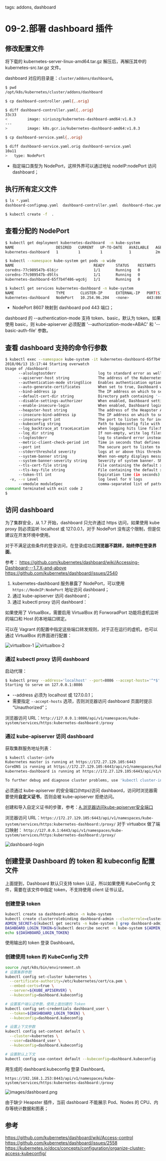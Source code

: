 <!-- toc -->

tags: addons, dashboard

# 09-2.部署 dashboard 插件

## 修改配置文件

将下载的 kubernetes-server-linux-amd64.tar.gz 解压后，再解压其中的 kubernetes-src.tar.gz 文件。

dashboard 对应的目录是：`cluster/addons/dashboard`。

``` bash
$ pwd
/opt/k8s/kubernetes/cluster/addons/dashboard

$ cp dashboard-controller.yaml{,.orig}

$ diff dashboard-controller.yaml{,.orig}
33c33
<         image: siriuszg/kubernetes-dashboard-amd64:v1.8.3
---
>         image: k8s.gcr.io/kubernetes-dashboard-amd64:v1.8.3

$ cp dashboard-service.yaml{,.orig}

$ diff dashboard-service.yaml.orig dashboard-service.yaml
10a11
>   type: NodePort
```
+ 指定端口类型为 NodePort，这样外界可以通过地址 nodeIP:nodePort 访问 dashboard；

## 执行所有定义文件

``` bash
$ ls *.yaml
dashboard-configmap.yaml  dashboard-controller.yaml  dashboard-rbac.yaml  dashboard-secret.yaml  dashboard-service.yaml

$ kubectl create -f  .
```

## 查看分配的 NodePort

``` bash
$ kubectl get deployment kubernetes-dashboard  -n kube-system
NAME                   DESIRED   CURRENT   UP-TO-DATE   AVAILABLE   AGE
kubernetes-dashboard   1         1         1            1           2m

$ kubectl --namespace kube-system get pods -o wide
NAME                                    READY     STATUS    RESTARTS   AGE       IP            NODE
coredns-77c989547b-6l6jr                1/1       Running   0          58m       172.30.39.3   kube-node3
coredns-77c989547b-d9lts                1/1       Running   0          58m       172.30.81.3   kube-node1
kubernetes-dashboard-65f7b4f486-wgc6j   1/1       Running   0          2m        172.30.81.5   kube-node1

$ kubectl get services kubernetes-dashboard -n kube-system
NAME                   TYPE       CLUSTER-IP      EXTERNAL-IP   PORT(S)        AGE
kubernetes-dashboard   NodePort   10.254.96.204   <none>        443:8607/TCP   2m
```
+ NodePort 8607 映射到 dashboard pod 443 端口；

dashboard 的 --authentication-mode 支持 token、basic，默认为 token。如果使用 basic，则 kube-apiserver 必须配置 '--authorization-mode=ABAC' 和 '--basic-auth-file' 参数。

## 查看 dashboard 支持的命令行参数

``` bash
$ kubectl exec --namespace kube-system -it kubernetes-dashboard-65f7b4f486-wgc6j  -- /dashboard --help
2018/06/13 15:17:44 Starting overwatch
Usage of /dashboard:
      --alsologtostderr                   log to standard error as well as files
      --apiserver-host string             The address of the Kubernetes Apiserver to connect to in the format of protocol://address:port, e.g., http://localhost:8080. If not specified, the assumption is that the binary runs inside a Kubernetes cluster and local discovery is attempted.
      --authentication-mode stringSlice   Enables authentication options that will be reflected on login screen. Supported values: token, basic. Default: token.Note that basic option should only be used if apiserver has '--authorization-mode=ABAC' and '--basic-auth-file' flags set. (default [token])
      --auto-generate-certificates        When set to true, Dashboard will automatically generate certificates used to serve HTTPS. Default: false.
      --bind-address ip                   The IP address on which to serve the --secure-port (set to 0.0.0.0 for all interfaces). (default 0.0.0.0)
      --default-cert-dir string           Directory path containing '--tls-cert-file' and '--tls-key-file' files. Used also when auto-generating certificates flag is set. (default "/certs")
      --disable-settings-authorizer       When enabled, Dashboard settings page will not require user to be logged in and authorized to access settings page.
      --enable-insecure-login             When enabled, Dashboard login view will also be shown when Dashboard is not served over HTTPS. Default: false.
      --heapster-host string              The address of the Heapster Apiserver to connect to in the format of protocol://address:port, e.g., http://localhost:8082. If not specified, the assumption is that the binary runs inside a Kubernetes cluster and service proxy will be used.
      --insecure-bind-address ip          The IP address on which to serve the --port (set to 0.0.0.0 for all interfaces). (default 127.0.0.1)
      --insecure-port int                 The port to listen to for incoming HTTP requests. (default 9090)
      --kubeconfig string                 Path to kubeconfig file with authorization and master location information.
      --log_backtrace_at traceLocation    when logging hits line file:N, emit a stack trace (default :0)
      --log_dir string                    If non-empty, write log files in this directory
      --logtostderr                       log to standard error instead of files
      --metric-client-check-period int    Time in seconds that defines how often configured metric client health check should be run. Default: 30 seconds. (default 30)
      --port int                          The secure port to listen to for incoming HTTPS requests. (default 8443)
      --stderrthreshold severity          logs at or above this threshold go to stderr (default 2)
      --system-banner string              When non-empty displays message to Dashboard users. Accepts simple HTML tags. Default: ''.
      --system-banner-severity string     Severity of system banner. Should be one of 'INFO|WARNING|ERROR'. Default: 'INFO'. (default "INFO")
      --tls-cert-file string              File containing the default x509 Certificate for HTTPS.
      --tls-key-file string               File containing the default x509 private key matching --tls-cert-file.
      --token-ttl int                     Expiration time (in seconds) of JWE tokens generated by dashboard. Default: 15 min. 0 - never expires (default 900)
  -v, --v Level                           log level for V logs
      --vmodule moduleSpec                comma-separated list of pattern=N settings for file-filtered logging
command terminated with exit code 2
$
```

## 访问 dashboard

为了集群安全，从 1.7 开始，dashboard 只允许通过 https 访问，如果使用 kube proxy 则必须监听 localhost 或 127.0.0.1，对于 NodePort 没有这个限制，但是仅建议在开发环境中使用。

对于不满足这些条件的登录访问，在登录成功后**浏览器不跳转，始终停在登录界面**。

参考：
https://github.com/kubernetes/dashboard/wiki/Accessing-Dashboard---1.7.X-and-above
https://github.com/kubernetes/dashboard/issues/2540

1. kubernetes-dashboard 服务暴露了 NodePort，可以使用 `https://NodeIP:NodePort` 地址访问 dashboard；
1. 通过 kube-apiserver 访问 dashboard；
1. 通过 kubectl proxy 访问 dashboard：

如果使用了 VirtualBox，需要启用 VirtualBox 的 ForworadPort 功能将虚机监听的端口和 Host 的本地端口绑定。

可以在 Vagrant 的配置中指定这些端口转发规则，对于正在运行的虚机，也可以通过 VirtualBox 的界面进行配置：

![virtualbox-1](./images/virtualbox-1.png)
![virtualbox-2](./images/virtualbox-2.png)

### 通过 kubectl proxy 访问 dashboard

启动代理：

``` bash
$ kubectl proxy --address='localhost' --port=8086 --accept-hosts='^*$'
Starting to serve on 127.0.0.1:8086
```
+ --address 必须为 localhost 或 127.0.0.1；
+ 需要指定 `--accept-hosts` 选项，否则浏览器访问 dashboard 页面时提示 “Unauthorized”；

浏览器访问 URL：`http://127.0.0.1:8086/api/v1/namespaces/kube-system/services/https:kubernetes-dashboard:/proxy`

### 通过 kube-apiserver 访问 dashboard

获取集群服务地址列表：

``` bash
$ kubectl cluster-info
Kubernetes master is running at https://172.27.129.105:6443
CoreDNS is running at https://172.27.129.105:6443/api/v1/namespaces/kube-system/services/coredns:dns/proxy
kubernetes-dashboard is running at https://172.27.129.105:6443/api/v1/namespaces/kube-system/services/https:kubernetes-dashboard:/proxy

To further debug and diagnose cluster problems, use 'kubectl cluster-info dump'.
```

必须通过 kube-apiserver 的安全端口(https)访问 dashbaord，访问时浏览器需要使用**自定义证书**，否则会被 kube-apiserver 拒绝访问。

创建和导入自定义证书的步骤，参考：[A.浏览器访问kube-apiserver安全端口](A.浏览器访问kube-apiserver安全端口.md)

浏览器访问 URL：`https://172.27.129.105:6443/api/v1/namespaces/kube-system/services/https:kubernetes-dashboard:/proxy/`
对于 virtuabox 做了端口映射： `http://127.0.0.1:6443/api/v1/namespaces/kube-system/services/https:kubernetes-dashboard:/proxy/`

![dashboard-login](./images/dashboard-login.png)

## 创建登录 Dashboard 的 token 和 kubeconfig 配置文件

上面提到，Dashboard 默认只支持 token 认证，所以如果使用 KubeConfig 文件，需要在该文件中指定 token，不支持使用 client 证书认证。

### 创建登录 token

``` bash
kubectl create sa dashboard-admin -n kube-system
kubectl create clusterrolebinding dashboard-admin --clusterrole=cluster-admin --serviceaccount=kube-system:dashboard-admin
ADMIN_SECRET=$(kubectl get secrets -n kube-system | grep dashboard-admin | awk '{print $1}')
DASHBOARD_LOGIN_TOKEN=$(kubectl describe secret -n kube-system ${ADMIN_SECRET} | grep -E '^token' | awk '{print $2}')
echo ${DASHBOARD_LOGIN_TOKEN}
```

使用输出的 token 登录 Dashboard。

### 创建使用 token 的 KubeConfig 文件

``` bash
source /opt/k8s/bin/environment.sh
# 设置集群参数
kubectl config set-cluster kubernetes \
  --certificate-authority=/etc/kubernetes/cert/ca.pem \
  --embed-certs=true \
  --server=${KUBE_APISERVER} \
  --kubeconfig=dashboard.kubeconfig

# 设置客户端认证参数，使用上面创建的 Token
kubectl config set-credentials dashboard_user \
  --token=${DASHBOARD_LOGIN_TOKEN} \
  --kubeconfig=dashboard.kubeconfig

# 设置上下文参数
kubectl config set-context default \
  --cluster=kubernetes \
  --user=dashboard_user \
  --kubeconfig=dashboard.kubeconfig

# 设置默认上下文
kubectl config use-context default --kubeconfig=dashboard.kubeconfig
```

用生成的 dashboard.kubeconfig  登录 Dashboard。
```
https://192.168.1.253:8443/api/v1/namespaces/kube-system/services/https:kubernetes-dashboard:/proxy
```

![images/dashboard.png](images/dashboard.png)

由于缺少 Heapster 插件，当前 dashboard 不能展示 Pod、Nodes 的 CPU、内存等统计数据和图表；

## 参考
https://github.com/kubernetes/dashboard/wiki/Access-control
https://github.com/kubernetes/dashboard/issues/2558
https://kubernetes.io/docs/concepts/configuration/organize-cluster-access-kubeconfig/
